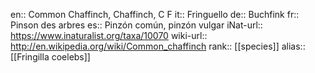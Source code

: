 

en:: Common Chaffinch, Chaffinch, C F
it:: Fringuello
de:: Buchfink
fr:: Pinson des arbres
es:: Pinzón común, pinzón vulgar
iNat-url:: https://www.inaturalist.org/taxa/10070
wiki-url:: http://en.wikipedia.org/wiki/Common_chaffinch
rank:: [[species]]
alias:: [[Fringilla coelebs]]